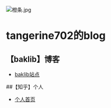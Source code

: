 ![橙条.jpg](https://i.loli.net/2020/09/09/WjhRJnru6L4ez29.jpg)
# **tangerine702的blog**
## 【baklib】博客
 - [baklib站点](https://tchica.baklib.com/)  
 
##【知乎】个人
 - [个人首页](https://www.zhihu.com/people/llsuinaiguo)
